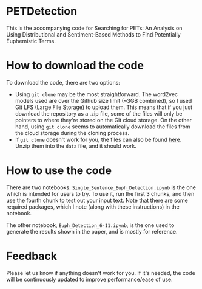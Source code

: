 # PETDetection
This is the accompanying code for Searching for PETs: An Analysis on Using Distributional and Sentiment-Based Methods to Find Potentially Euphemistic Terms.

# How to download the code
To download the code, there are two options:
- Using `git clone` may be the most straightforward. The word2vec models used are over the Github size limit (~3GB combined), so I used Git LFS (Large File Storage) to upload them. This means that if you just download the repository as a .zip file, some of the files will only be pointers to where they're stored on the Git cloud storage. On the other hand, using `git clone` seems to automatically download the files from the cloud storage during the cloning process.
- If `git clone` doesn't work for you, the files can also be found [here](https://drive.google.com/drive/folders/1g8vvBNlInExIxd0bbULMVvUiyT9PYlyZ?usp=sharing). Unzip them into the `data` file, and it should work.

# How to use the code
There are two notebooks. `Single_Sentence_Euph_Detection.ipynb` is the one which is intended for users to try. To use it, run the first 3 chunks, and then use the fourth chunk to test out your input text. Note that there are some required packages, which I note (along with these instructions) in the notebook. 

The other notebook, `Euph_Detection_6-11.ipynb`, is the one used to generate the results shown in the paper, and is mostly for reference.

# Feedback
Please let us know if anything doesn't work for you. If it's needed, the code will be continuously updated to improve performance/ease of use.
